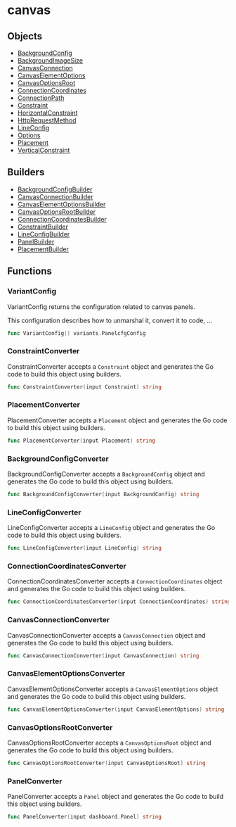 # canvas

## Objects

 * <span class="badge object-type-struct"></span> [BackgroundConfig](./object-BackgroundConfig.md)
 * <span class="badge object-type-enum"></span> [BackgroundImageSize](./object-BackgroundImageSize.md)
 * <span class="badge object-type-struct"></span> [CanvasConnection](./object-CanvasConnection.md)
 * <span class="badge object-type-struct"></span> [CanvasElementOptions](./object-CanvasElementOptions.md)
 * <span class="badge object-type-struct"></span> [CanvasOptionsRoot](./object-CanvasOptionsRoot.md)
 * <span class="badge object-type-struct"></span> [ConnectionCoordinates](./object-ConnectionCoordinates.md)
 * <span class="badge object-type-enum"></span> [ConnectionPath](./object-ConnectionPath.md)
 * <span class="badge object-type-struct"></span> [Constraint](./object-Constraint.md)
 * <span class="badge object-type-enum"></span> [HorizontalConstraint](./object-HorizontalConstraint.md)
 * <span class="badge object-type-enum"></span> [HttpRequestMethod](./object-HttpRequestMethod.md)
 * <span class="badge object-type-struct"></span> [LineConfig](./object-LineConfig.md)
 * <span class="badge object-type-struct"></span> [Options](./object-Options.md)
 * <span class="badge object-type-struct"></span> [Placement](./object-Placement.md)
 * <span class="badge object-type-enum"></span> [VerticalConstraint](./object-VerticalConstraint.md)
## Builders

 * <span class="badge builder"></span> [BackgroundConfigBuilder](./builder-BackgroundConfigBuilder.md)
 * <span class="badge builder"></span> [CanvasConnectionBuilder](./builder-CanvasConnectionBuilder.md)
 * <span class="badge builder"></span> [CanvasElementOptionsBuilder](./builder-CanvasElementOptionsBuilder.md)
 * <span class="badge builder"></span> [CanvasOptionsRootBuilder](./builder-CanvasOptionsRootBuilder.md)
 * <span class="badge builder"></span> [ConnectionCoordinatesBuilder](./builder-ConnectionCoordinatesBuilder.md)
 * <span class="badge builder"></span> [ConstraintBuilder](./builder-ConstraintBuilder.md)
 * <span class="badge builder"></span> [LineConfigBuilder](./builder-LineConfigBuilder.md)
 * <span class="badge builder"></span> [PanelBuilder](./builder-PanelBuilder.md)
 * <span class="badge builder"></span> [PlacementBuilder](./builder-PlacementBuilder.md)
## Functions

### <span class="badge function"></span> VariantConfig

VariantConfig returns the configuration related to canvas panels.

This configuration describes how to unmarshal it, convert it to code, …

```go
func VariantConfig() variants.PanelcfgConfig
```

### <span class="badge function"></span> ConstraintConverter

ConstraintConverter accepts a `Constraint` object and generates the Go code to build this object using builders.

```go
func ConstraintConverter(input Constraint) string
```

### <span class="badge function"></span> PlacementConverter

PlacementConverter accepts a `Placement` object and generates the Go code to build this object using builders.

```go
func PlacementConverter(input Placement) string
```

### <span class="badge function"></span> BackgroundConfigConverter

BackgroundConfigConverter accepts a `BackgroundConfig` object and generates the Go code to build this object using builders.

```go
func BackgroundConfigConverter(input BackgroundConfig) string
```

### <span class="badge function"></span> LineConfigConverter

LineConfigConverter accepts a `LineConfig` object and generates the Go code to build this object using builders.

```go
func LineConfigConverter(input LineConfig) string
```

### <span class="badge function"></span> ConnectionCoordinatesConverter

ConnectionCoordinatesConverter accepts a `ConnectionCoordinates` object and generates the Go code to build this object using builders.

```go
func ConnectionCoordinatesConverter(input ConnectionCoordinates) string
```

### <span class="badge function"></span> CanvasConnectionConverter

CanvasConnectionConverter accepts a `CanvasConnection` object and generates the Go code to build this object using builders.

```go
func CanvasConnectionConverter(input CanvasConnection) string
```

### <span class="badge function"></span> CanvasElementOptionsConverter

CanvasElementOptionsConverter accepts a `CanvasElementOptions` object and generates the Go code to build this object using builders.

```go
func CanvasElementOptionsConverter(input CanvasElementOptions) string
```

### <span class="badge function"></span> CanvasOptionsRootConverter

CanvasOptionsRootConverter accepts a `CanvasOptionsRoot` object and generates the Go code to build this object using builders.

```go
func CanvasOptionsRootConverter(input CanvasOptionsRoot) string
```

### <span class="badge function"></span> PanelConverter

PanelConverter accepts a `Panel` object and generates the Go code to build this object using builders.

```go
func PanelConverter(input dashboard.Panel) string
```

